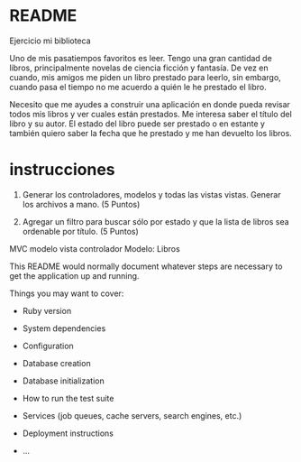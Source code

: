 # README
Ejercicio mi biblioteca

Uno de mis pasatiempos favoritos es leer. Tengo una gran cantidad de libros, principalmente novelas de ciencia ficción y fantasía. De vez en cuando, mis amigos me piden un libro prestado para leerlo, sin embargo, cuando pasa el tiempo no me acuerdo a quién le he prestado el libro.

Necesito que me ayudes a construir una aplicación en donde pueda revisar todos mis libros y ver cuales están prestados. Me interesa saber el título del libro y su autor. El estado del libro puede ser prestado o en estante y también quiero saber la fecha que he prestado y me han devuelto los libros.

# instrucciones

1. Generar los controladores, modelos y todas las vistas vistas. Generar los archivos a mano. (5 Puntos)

2. Agregar un filtro para buscar sólo por estado y que la lista de libros sea ordenable por título. (5 Puntos)


MVC modelo vista controlador 
Modelo: Libros







This README would normally document whatever steps are necessary to get the
application up and running.

Things you may want to cover:

* Ruby version

* System dependencies

* Configuration

* Database creation

* Database initialization

* How to run the test suite

* Services (job queues, cache servers, search engines, etc.)

* Deployment instructions

* ...
